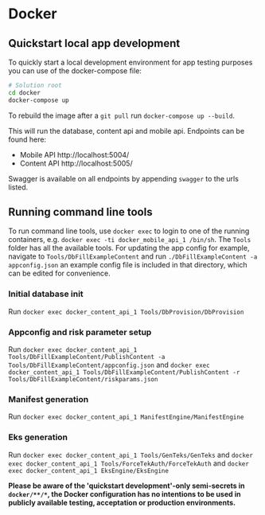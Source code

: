 # Docker
## Quickstart local app development

To quickly start a local development environment for app testing purposes you can use of the docker-compose file:
```bash
# Solution root
cd docker
docker-compose up
``` 

To rebuild the image after a `git pull` run `docker-compose up --build`.

This will run the database, content api and mobile api. Endpoints can be found here:

* Mobile API http://localhost:5004/
* Content API http://localhost:5005/

Swagger is available on all endpoints by appending `swagger` to the urls listed.

## Running command line tools
To run command line tools, use `docker exec` to login to one of the running containers, e.g. `docker exec -ti docker_mobile_api_1 /bin/sh`. 
The `Tools` folder has all the available tools. For updating the app config for example, navigate to `Tools/DbFillExampleContent` and run `./DbFillExampleContent -a appconfig.json` an example config file is included in that directory, which can be edited for convenience.

### Initial database init
Run `docker exec docker_content_api_1 Tools/DbProvision/DbProvision`

### Appconfig and risk parameter setup
Run `docker exec docker_content_api_1 Tools/DbFillExampleContent/PublishContent -a Tools/DbFillExampleContent/appconfig.json`
and `docker exec docker_content_api_1 Tools/DbFillExampleContent/PublishContent -r Tools/DbFillExampleContent/riskparams.json`

### Manifest generation
Run `docker exec docker_content_api_1 ManifestEngine/ManifestEngine`

### Eks generation
Run `docker exec docker_content_api_1 Tools/GenTeks/GenTeks`
and `docker exec docker_content_api_1 Tools/ForceTekAuth/ForceTekAuth`
and `docker exec docker_content_api_1 EksEngine/EksEngine`

**Please be aware of the 'quickstart development'-only semi-secrets in `docker/**/*`, the Docker configuration has no intentions to be used in publicly available testing, acceptation or production environments.**
